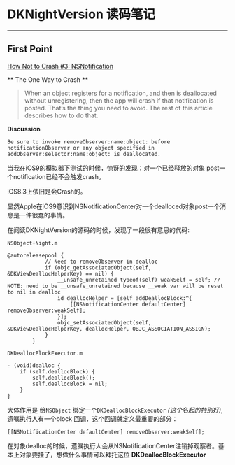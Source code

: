# DKNightVersion 读码笔记
---

## First Point

[How Not to Crash #3: NSNotification](http://inessential.com/2015/05/21/how_not_to_crash_3_nsnotification)

** The One Way to Crash **


> When an object registers for a notification, and then is deallocated without unregistering, then the app will crash if that notification is posted. That’s the thing you need to avoid.  The rest of this article describes how to do that.

**Discussion**

```Be sure to invoke removeObserver:name:object: before notificationObserver or any object specified in addObserver:selector:name:object: is deallocated.```



当我在iOS9的模拟器下测试的时候，惊讶的发现：对一个已经释放的对象 post一个notification已经不会触发crash。

iOS8.3上依旧是会Crash的。

显然Apple在iOS9意识到NSNotificationCenter对一个dealloced对象post一个消息是一件很蠢的事情。

在阅读DKNightVersion的源码的时候，发现了一段很有意思的代码:

`NSObject+Night.m`

```
@autoreleasepool {
            // Need to removeObserver in dealloc
            if (objc_getAssociatedObject(self, &DKViewDeallocHelperKey) == nil) {
                __unsafe_unretained typeof(self) weakSelf = self; // NOTE: need to be __unsafe_unretained because __weak var will be reset to nil in dealloc
                id deallocHelper = [self addDeallocBlock:^{
                    [[NSNotificationCenter defaultCenter] removeObserver:weakSelf];
                }];
                objc_setAssociatedObject(self, &DKViewDeallocHelperKey, deallocHelper, OBJC_ASSOCIATION_ASSIGN);
            }
        }
```

`DKDeallocBlockExecutor.m`

```
- (void)dealloc {
    if (self.deallocBlock) {
        self.deallocBlock();
        self.deallocBlock = nil;
    }
}
```

大体作用是 给`NSObject` 绑定一个`DKDeallocBlockExecutor` *(这个名起的特别好)*,遗嘱执行人有一个block 回调，这个回调就定义最重要的部分：

```
[[NSNotificationCenter defaultCenter] removeObserver:weakSelf];
```

在对象dealloc的时候，遗嘱执行人会从NSNotificationCenter注销掉观察者。基本上对象要挂了，想做什么事情可以拜托这位 **DKDeallocBlockExecutor**



